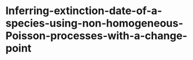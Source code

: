 # Inferring-extinction-date-of-a-species-using-non-homogeneous-Poisson-processes-with-a-change-point